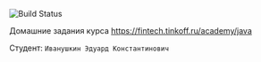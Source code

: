 ![Build Status](https://github.com/EduardRK/Tinkoff_Java/actions/workflows/build.yml/badge.svg)

Домашние задания курса https://fintech.tinkoff.ru/academy/java

Студент: `Иванушкин Эдуард Константинович`
